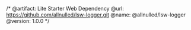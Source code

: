 /*
  @artifact:  Lite Starter Web Dependency
  @url:       https://github.com/allnulled/lsw-logger.git
  @name:      @allnulled/lsw-logger
  @version:   1.0.0
*/